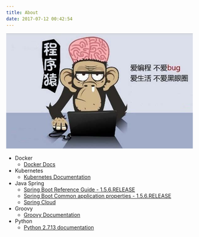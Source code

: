```yaml
---
title: About
date: 2017-07-12 00:42:54
---
```

![I'm a coder](/images/timg.jpeg)

- Docker
  - [Docker Docs](https://docs.docker.com)
- Kubernetes
  - [Kubernetes Documentation](https://kubernetes.io/docs/home)
- Java Spring
  - [Spring Boot Reference Guide - 1.5.6.RELEASE](http://docs.spring.io/spring-boot/docs/1.5.6.RELEASE/reference/htmlsingle/)
  - [Spring Boot Common application properties - 1.5.6.RELEASE](http://docs.spring.io/spring-boot/docs/1.5.6.RELEASE/reference/htmlsingle/#common-application-properties)
  - [Spring Cloud](http://cloud.spring.io/spring-cloud-static/Dalston.SR2/)
- Groovy
  - [Groovy Documentation](http://www.groovy-lang.org/documentation.html)
- Python
  - [Python 2.7.13 documentation](https://docs.python.org/2/)